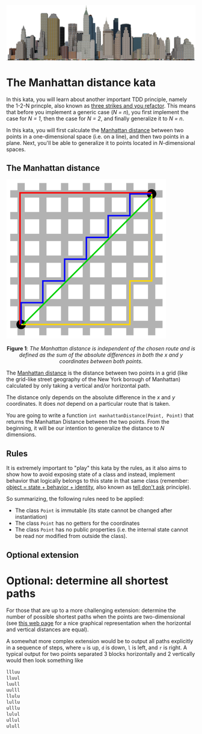 ![Manhattan](./assets/manhattan.png)

# The Manhattan distance kata

In this kata, you will learn about another important TDD principle, namely the 1-2-N princple, also known as [three strikes and you refactor](http://wiki.c2.com/?ThreeStrikesAndYouRefactor). This means that before you implement a generic case (_N = n_), you first implement the case for _N = 1_, then the case for _N = 2_, and finally generalize it to _N = n_.

In this kata, you will first calculate the [Manhattan distance](http://en.wikipedia.org/wiki/Manhattan_distance) between two points in a one-dimensional space (i.e. on a line), and then two points in a plane. Next, you'll be able to generalize it to points located in _N_-dimensional spaces.

## The Manhattan distance 

![Manhattan distance](./assets/Manhattan_distance.png)
<p align="center" ><b>Figure 1</b>: <i>The Manhattan distance is independent of the chosen route and is defined as the sum of the absolute differences in both the x and y coordinates between both points.</i></p>

The [Manhattan distance](http://en.wikipedia.org/wiki/Manhattan_distance) is the distance between two points in a grid (like the grid-like street geography of the New York borough of Manhattan) calculated by only taking a vertical and/or horizontal path.

The distance only depends on the absolute difference in the _x_ and _y_ coordinates. It does _not_ depend on a particular route that is taken.

You are going to write a function `int manhattanDistance(Point, Point)` that returns the Manhattan Distance between the two points. From the beginning, it will be our intention to generalize the distance to _N_ dimensions.

## Rules

It is extremely important to "play" this kata by the rules, as it also aims to show how to avoid exposing state of a class and instead, implement behavior that logically belongs to this state in that same class (remember: [object = state + behavior + identity](https://newbedev.com/trouble-understanding-object-state-behavior-and-identity), also known as [tell don't ask](https://martinfowler.com/bliki/TellDontAsk.html) principle).

So summarizing, the following rules need to be applied:
- The class `Point` is immutable (its state cannot be changed after instantiation)
- The class `Point` has no getters for the coordinates
- The class `Point` has no public properties (i.e. the internal state cannot be read nor modified from outside the class).

## Optional extension

# Optional: determine all shortest paths

For those that are up to a more challenging extension: determine the number of possible shortest paths when the points are two-dimensional (see [this web page](https://www.robertdickau.com/manhattan.html) for a nice graphical representation when the horizontal and vertical distances are equal).   

A somewhat more complex extension would be to output all paths explicitly in a sequence of steps, where `u` is up, `d` is down, `l` is left, and `r` is right. A typical output for two points separated 3 blocks horizontally and 2 vertically would then look something like

```
llluu
lluul
luull 
uulll
llulu
lullu 
ulllu
lulul 
ullul
ulull  
```
